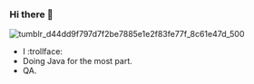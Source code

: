 ### Hi there 👋

<!--
**passmesomesugar/passmesomesugar** is a ✨ _special_ ✨ repository because its `README.md` (this file) appears on your GitHub profile.

Here are some ideas to get you started:

- 🔭 I’m currently working on ...
- 🌱 I’m currently learning ...
- 👯 I’m looking to collaborate on ...
- 🤔 I’m looking for help with ...
- 💬 Ask me about ...
- 📫 How to reach me: ...
- 😄 Pronouns: ...
- ⚡ Fun fact: ... 
-->

![tumblr_d44dd9f797d7f2be7885e1e2f83fe77f_8c61e47d_500](https://user-images.githubusercontent.com/48078889/153169797-81a65d90-8b6c-4dca-9a98-94a5b2c47f8e.gif)

- I :trollface:	
- Doing Java for the most part. 
- QA.
